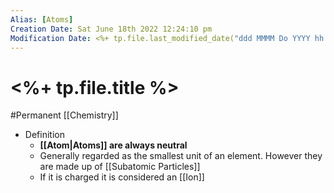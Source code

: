 ```yaml
---
Alias: [Atoms]
Creation Date: Sat June 18th 2022 12:24:10 pm 
Modification Date: <%+ tp.file.last_modified_date("ddd MMMM Do YYYY hh:mm:ss a") %>
---
```

# <%+ tp.file.title %>
#Permanent [[Chemistry]]

- Definition
	- **[[Atom|Atoms]] are always neutral**
	- Generally regarded as the smallest unit of an element. However they are made up of [[Subatomic Particles]]
	- If it is charged it is considered an [[Ion]]